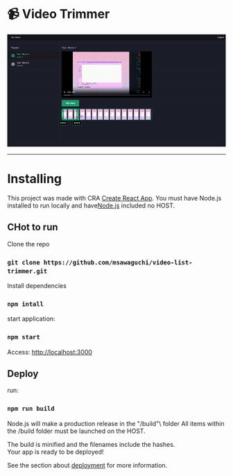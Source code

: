 # :video_camera: Video Trimmer

<p align="center">
  <img src="src/assets/video-trimmer.gif">
</p>

-----

# Installing

This project was made with CRA [Create React App](https://github.com/facebook/create-react-app).
You must have Node.js installed to run locally and have[Node.js](https://nodejs.org/en/download/) included no HOST.

## CHot to run

Clone the repo

### `git clone https://github.com/msawaguchi/video-list-trimmer.git`

Install dependencies

### `npm intall`

start application:

### `npm start`

Access:
[http://localhost:3000](http://localhost:3000)


## Deploy

run:

### `npm run build`

Node.js will make a production release in the "/build"\ folder
All items within the /build folder must be launched on the HOST.

The build is minified and the filenames include the hashes.\
Your app is ready to be deployed!

See the section about [deployment](https://facebook.github.io/create-react-app/docs/deployment) for more information.

